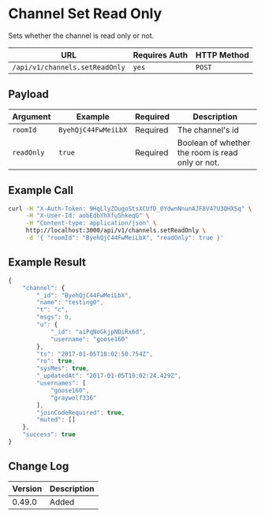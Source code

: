 # Channel Set Read Only

Sets whether the channel is read only or not.

| URL                            | Requires Auth | HTTP Method |
| ------------------------------ | ------------- | ----------- |
| `/api/v1/channels.setReadOnly` | `yes`         | `POST`      |

## Payload

| Argument   | Example             | Required | Description                                      |
| ---------- | ------------------- | -------- | ------------------------------------------------ |
| `roomId`   | `ByehQjC44FwMeiLbX` | Required | The channel's id                                 |
| `readOnly` | `true`              | Required | Boolean of whether the room is read only or not. |

## Example Call

```bash
curl -H "X-Auth-Token: 9HqLlyZOugoStsXCUfD_0YdwnNnunAJF8V47U3QHXSq" \
     -H "X-User-Id: aobEdbYhXfu5hkeqG" \
     -H "Content-type: application/json" \
     http://localhost:3000/api/v1/channels.setReadOnly \
     -d '{ "roomId": "ByehQjC44FwMeiLbX", "readOnly": true }'
```

## Example Result

```javascript
{
    "channel": {
        "_id": "ByehQjC44FwMeiLbX",
        "name": "testing0",
        "t": "c",
        "msgs": 0,
        "u": {
            "_id": "aiPqNoGkjpNDiRx6d",
            "username": "goose160"
        },
        "ts": "2017-01-05T18:02:50.754Z",
        "ro": true,
        "sysMes": true,
        "_updatedAt": "2017-01-05T19:02:24.429Z",
        "usernames": [
            "goose160",
            "graywolf336"
        ],
        "joinCodeRequired": true,
        "muted": []
    },
    "success": true
}
```

## Change Log

| Version | Description |
| ------- | ----------- |
| 0.49.0  | Added       |
